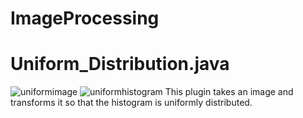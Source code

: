 # ImageProcessing
# Uniform_Distribution.java
![uniformimage](https://i.imgur.com/kfFa6l7.png)
![uniformhistogram](https://i.imgur.com/jGidyds.png)
This plugin takes an image and transforms it so that the histogram is uniformly distributed.
